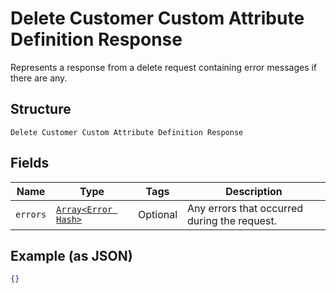 
# Delete Customer Custom Attribute Definition Response

Represents a response from a delete request containing error messages if there are any.

## Structure

`Delete Customer Custom Attribute Definition Response`

## Fields

| Name | Type | Tags | Description |
|  --- | --- | --- | --- |
| `errors` | [`Array<Error Hash>`](../../doc/models/error.md) | Optional | Any errors that occurred during the request. |

## Example (as JSON)

```json
{}
```

